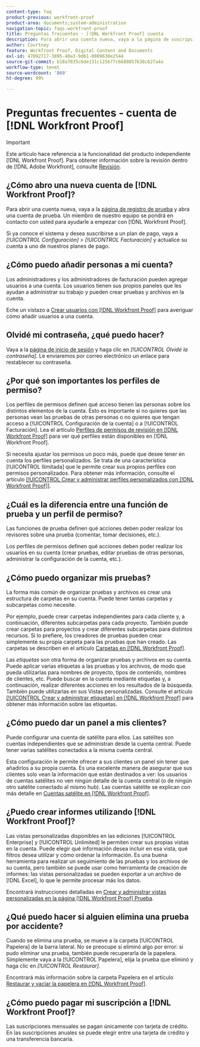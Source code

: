 ```yaml
---
content-type: faq
product-previous: workfront-proof
product-area: documents;system-administration
navigation-topic: faqs-workfront-proof
title: Preguntas frecuentes - [!DNL Workfront Proof] cuenta
description: Para abrir una cuenta nueva, vaya a la página de suscripción de prueba y abra una cuenta de prueba. Un miembro de nuestro equipo se pondrá en contacto con usted para ayudarle a empezar a usar  [!DNL Workfront Proof].
author: Courtney
feature: Workfront Proof, Digital Content and Documents
exl-id: 47092717-3895-40a3-9db1-0009638e2544
source-git-commit: b18a7835c6de131c125b77c6688057638c62fa4a
workflow-type: tm+mt
source-wordcount: '869'
ht-degree: 99%

---
```


# Preguntas frecuentes - cuenta de [!DNL Workfront Proof]

>[!IMPORTANT]
>
>Este artículo hace referencia a la funcionalidad del producto independiente [!DNL Workfront Proof]. Para obtener información sobre la revisión dentro de [!DNL Adobe Workfront], consulte [Revisión](../../../review-and-approve-work/proofing/proofing.md).

## ¿Cómo abro una nueva cuenta de [!DNL Workfront Proof]?

Para abrir una cuenta nueva, vaya a la [página de registro de prueba](https://business.adobe.com/es/products/workfront/proofing-approvals.html) y abra una cuenta de prueba. Un miembro de nuestro equipo se pondrá en contacto con usted para ayudarle a empezar con [!DNL Workfront Proof].

Si ya conoce el sistema y desea suscribirse a un plan de pago, vaya a *[!UICONTROL Configuración]* *>* *[!UICONTROL Facturación]* y actualice su cuenta a uno de nuestros planes de pago.

## ¿Cómo puedo añadir personas a mi cuenta?

Los administradores y los administradores de facturación pueden agregar usuarios a una cuenta. Los usuarios tienen sus propios paneles que les ayudan a administrar su trabajo y pueden crear pruebas y archivos en la cuenta.

Eche un vistazo a [Crear usuarios con [!DNL Workfront Proof]](../../../workfront-proof/wp-mnguserscontacts/users/create-users.md) para averiguar cómo añadir usuarios a una cuenta.

## Olvidé mi contraseña, ¿qué puedo hacer?

Vaya a la [página de inicio de sesión](https://app.proofhq.com/login) y haga clic en *[!UICONTROL Olvidé la contraseña]*. Le enviaremos por correo electrónico un enlace para restablecer su contraseña.

## ¿Por qué son importantes los perfiles de permiso?

Los perfiles de permisos definen qué acceso tienen las personas sobre los distintos elementos de la cuenta. Esto es importante si no quieres que las personas vean las pruebas de otras personas o no quieres que tengan acceso a [!UICONTROL Configuración de la cuenta] o a [!UICONTROL Facturación]. Lea el artículo [Perfiles de permisos de revisión en [!DNL Workfront Proof]](../../../workfront-proof/wp-acct-admin/account-settings/proof-perm-profiles-in-wp.md) para ver qué perfiles están disponibles en [!DNL Workfront Proof].

Si necesita ajustar los permisos un poco más, puede que desee tener en cuenta los perfiles personalizados. Se trata de una característica [!UICONTROL Ilimitada] que le permite crear sus propios perfiles con permisos personalizados. Para obtener más información, consulte el artículo [[!UICONTROL Crear y administrar perfiles personalizados con [!DNL Workfront Proof]]](../../../workfront-proof/wp-mnguserscontacts/users/create-and-manage-custom-profiles.md).

## ¿Cuál es la diferencia entre una función de prueba y un perfil de permiso?

Las funciones de prueba definen qué acciones deben poder realizar los revisores sobre una prueba (comentar, tomar decisiones, etc.).

Los perfiles de permisos definen qué acciones deben poder realizar los usuarios en su cuenta (crear pruebas, editar pruebas de otras personas, administrar la configuración de la cuenta, etc.).

## ¿Cómo puedo organizar mis pruebas?

La forma más común de organizar pruebas y archivos es crear una estructura de carpetas en su cuenta. Puede tener tantas carpetas y subcarpetas como necesite.

Por ejemplo, puede crear carpetas independientes para cada cliente y, a continuación, diferentes subcarpetas para cada proyecto. También puede crear carpetas para proyectos y crear diferentes subcarpetas para distintos recursos. Si lo prefiere, los creadores de pruebas pueden crear simplemente su propia carpeta para las pruebas que han creado. Las carpetas se describen en el artículo [Carpetas en [!DNL Workfront Proof]](../../../workfront-proof/wp-work-proofsfiles/organize-your-work/folders.md).

Las *etiquetas* son otra forma de organizar pruebas y archivos en su cuenta. Puede aplicar varias etiquetas a las pruebas y los archivos, de modo que pueda utilizarlas para nombres de proyecto, tipos de contenido, nombres de clientes, etc. Puede buscar en la cuenta mediante etiquetas y, a continuación, realizar diferentes acciones en los resultados de la búsqueda. También puede utilizarlas en sus Vistas personalizadas. Consulte el artículo [[!UICONTROL Crear y administrar etiquetas] en [!DNL Workfront Proof]](../../../workfront-proof/wp-work-proofsfiles/organize-your-work/create-and-manage-tags.md) para obtener más información sobre las etiquetas.

## ¿Cómo puedo dar un panel a mis clientes?

Puede configurar una cuenta de satélite para ellos. Las satélites son cuentas independientes que se administran desde la cuenta central. Puede tener varias satélites conectados a la misma cuenta central.

Esta configuración le permite ofrecer a sus clientes un panel sin tener que añadirlos a su propia cuenta. Es una excelente manera de asegurar que sus clientes solo vean la información que están destinados a ver: los usuarios de cuentas satélites no ven ningún detalle de la cuenta central (o de ningún otro satélite conectado al mismo hub). Las cuentas satélite se explican con más detalle en [Cuentas satélite en [!DNL Workfront Proof]](../../../workfront-proof/wp-acct-admin/satellite-accounts/sat-accts-in-wp.md).

## ¿Puedo crear informes utilizando [!DNL Workfront Proof]?

Las vistas personalizadas disponibles en las ediciones [!UICONTROL Enterprise] y [!UICONTROL Unlimited] le permiten crear sus propias vistas en la cuenta. Puede elegir qué información desea incluir en esa vista, qué filtros desea utilizar y cómo ordenar la información. Es una buena herramienta para realizar un seguimiento de las pruebas y los archivos de su cuenta, pero también se puede usar como herramienta de creación de informes: las vistas personalizadas se pueden exportar a un archivo de [!DNL Excel], lo que le permite procesar más los datos.

Encontrará instrucciones detalladas en [Crear y administrar vistas personalizadas en la página  [!DNL Workfront Proof] Prueba](../../../workfront-proof/wp-work-proofsfiles/manage-your-work/create-and-manage-custom-views.md).

## ¿Qué puedo hacer si alguien elimina una prueba por accidente?

Cuando se elimina una prueba, se mueve a la carpeta [!UICONTROL Papelera] de la barra lateral. No se preocupe si eliminó algo por error: si pudo eliminar una prueba, también puede recuperarla de la papelera. Simplemente vaya a la [!UICONTROL Papelera], elija la prueba que eliminó y haga clic en *[!UICONTROL Restaurar]*.

Encontrará más información sobre la carpeta Papelera en el artículo [Restaurar y vaciar la papelera en [!DNL Workfront Proof]](../../../workfront-proof/wp-work-proofsfiles/manage-your-work/restore-and-empty-trash.md).

## ¿Cómo puedo pagar mi suscripción a [!DNL Workfront Proof]?

Las suscripciones mensuales se pagan únicamente con tarjeta de crédito. En las suscripciones anuales se puede elegir entre una tarjeta de crédito y una transferencia bancaria. <!--Visit the [Account Payment in [!DNL Workfront Proof]](../../../workfront-proof/wp-billingsettings/manage-your-billing/acct-payment-in-wp.md) help page for additional information.-->
